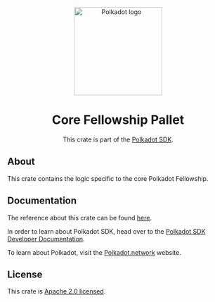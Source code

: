 <div align="center">

<img src="https://raw.githubusercontent.com/paritytech/polkadot-sdk/rzadp/readmes/docs/images/Polkadot_Logo_Horizontal_Pink_BlackOnWhite.png" alt="Polkadot logo" width="200">

# Core Fellowship Pallet

This crate is part of the [Polkadot SDK](https://github.com/paritytech/polkadot-sdk/).

</div>

## About

This crate contains the logic specific to the core Polkadot Fellowship.

## Documentation

The reference about this crate can be found [here](https://paritytech.github.io/polkadot-sdk/master/pallet_core_fellowship).

In order to learn about Polkadot SDK, head over to the [Polkadot SDK Developer Documentation](https://paritytech.github.io/polkadot-sdk/master/polkadot_sdk_docs/index.html).

To learn about Polkadot, visit the [Polkadot.network](https://polkadot.network/) website.

## License

This crate is [Apache 2.0 licensed](https://spdx.org/licenses/Apache-2.0.html).
